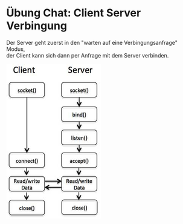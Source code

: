 # Übung Chat: Client Server Verbingung

Der Server geht zuerst in den "warten auf eine Verbingungsanfrage" Modus,  
der Client kann sich dann per Anfrage mit dem Server verbinden. 

![client server socket picture](/client_server_socket.jpg)

